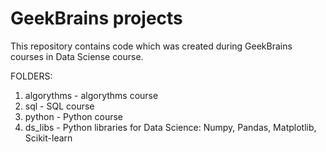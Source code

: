 # GeekBrains projects

This repository contains code which was created during GeekBrains courses in Data Sciense course.

FOLDERS:

1. algorythms - algorythms course
2. sql - SQL course
3. python - Python course
4. ds_libs - Python libraries for Data Science: Numpy, Pandas, Matplotlib, Scikit-learn
